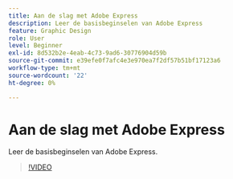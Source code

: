 ```yaml
---
title: Aan de slag met Adobe Express
description: Leer de basisbeginselen van Adobe Express
feature: Graphic Design
role: User
level: Beginner
exl-id: 8d532b2e-4eab-4c73-9ad6-30776904d59b
source-git-commit: e39efe0f7afc4e3e970ea7f2df57b51bf17123a6
workflow-type: tm+mt
source-wordcount: '22'
ht-degree: 0%

---
```


# Aan de slag met Adobe Express

Leer de basisbeginselen van Adobe Express.

>[!VIDEO](https://video.tv.adobe.com/v/3420205?quality=12&learn=on&hidetitle=true)
